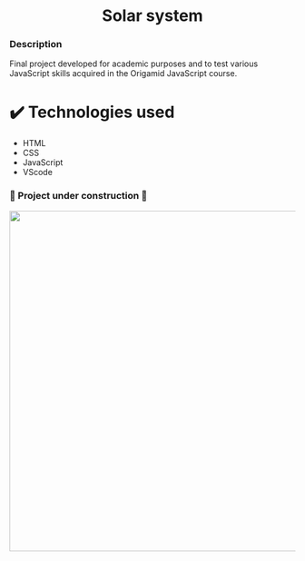  <h1 align="center">Solar system</h1>
 <h3>Description</h3>
 <p>Final project developed for academic purposes and to test various JavaScript skills acquired in the Origamid JavaScript course.</p>
 <h1>✔️ Technologies used</h1>
 <ul>
  <li>HTML</li>
  <li>CSS</li>
  <li>JavaScript</li>
  <li>VScode</li>
 </ul>
 <h3> 🚧 Project under construction 🚧</h3>
 
 <img width="600" src="https://user-images.githubusercontent.com/98111590/179361247-a445c9b1-0d66-4bb2-b884-868af8acc831.png">
